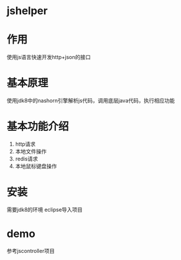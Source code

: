 # jshelper
# 作用
使用js语言快速开发http+json的接口
# 基本原理
使用jdk8中的nashorn引擎解析js代码，调用底层java代码，执行相应功能
# 基本功能介绍
1. http请求
2. 本地文件操作
3. redis请求
4. 本地鼠标键盘操作

# 安装
需要jdk8的环境
eclipse导入项目


# demo 
参考jscontroller项目
